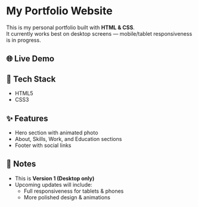 # My Portfolio Website

This is my personal portfolio built with **HTML & CSS**.  
It currently works best on desktop screens — mobile/tablet responsiveness is in progress.  

## 🌐 Live Demo

## 🚀 Tech Stack
- HTML5
- CSS3

## ✨ Features
- Hero section with animated photo
- About, Skills, Work, and Education sections
- Footer with social links

## 📌 Notes
- This is **Version 1 (Desktop only)**  
- Upcoming updates will include:
  - Full responsiveness for tablets & phones
  - More polished design & animations

